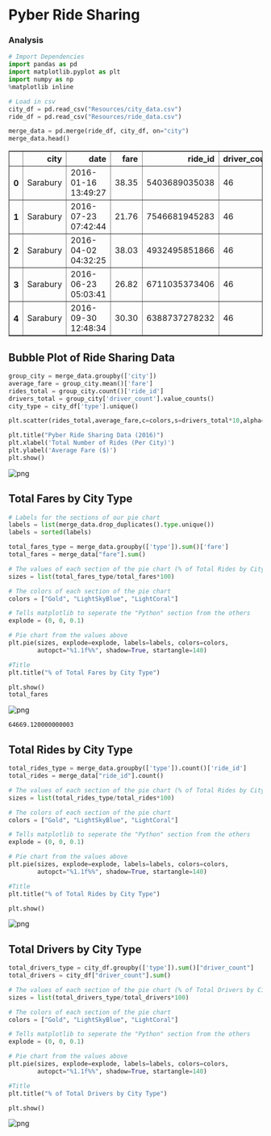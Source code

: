 
# Pyber Ride Sharing

### Analysis


```python
# Import Dependencies
import pandas as pd
import matplotlib.pyplot as plt
import numpy as np
%matplotlib inline
```


```python
# Load in csv
city_df = pd.read_csv("Resources/city_data.csv")
ride_df = pd.read_csv("Resources/ride_data.csv")
```


```python
merge_data = pd.merge(ride_df, city_df, on="city")
merge_data.head()
```




<div>
<style scoped>
    .dataframe tbody tr th:only-of-type {
        vertical-align: middle;
    }

    .dataframe tbody tr th {
        vertical-align: top;
    }

    .dataframe thead th {
        text-align: right;
    }
</style>
<table border="1" class="dataframe">
  <thead>
    <tr style="text-align: right;">
      <th></th>
      <th>city</th>
      <th>date</th>
      <th>fare</th>
      <th>ride_id</th>
      <th>driver_count</th>
      <th>type</th>
    </tr>
  </thead>
  <tbody>
    <tr>
      <th>0</th>
      <td>Sarabury</td>
      <td>2016-01-16 13:49:27</td>
      <td>38.35</td>
      <td>5403689035038</td>
      <td>46</td>
      <td>Urban</td>
    </tr>
    <tr>
      <th>1</th>
      <td>Sarabury</td>
      <td>2016-07-23 07:42:44</td>
      <td>21.76</td>
      <td>7546681945283</td>
      <td>46</td>
      <td>Urban</td>
    </tr>
    <tr>
      <th>2</th>
      <td>Sarabury</td>
      <td>2016-04-02 04:32:25</td>
      <td>38.03</td>
      <td>4932495851866</td>
      <td>46</td>
      <td>Urban</td>
    </tr>
    <tr>
      <th>3</th>
      <td>Sarabury</td>
      <td>2016-06-23 05:03:41</td>
      <td>26.82</td>
      <td>6711035373406</td>
      <td>46</td>
      <td>Urban</td>
    </tr>
    <tr>
      <th>4</th>
      <td>Sarabury</td>
      <td>2016-09-30 12:48:34</td>
      <td>30.30</td>
      <td>6388737278232</td>
      <td>46</td>
      <td>Urban</td>
    </tr>
  </tbody>
</table>
</div>



## Bubble Plot of Ride Sharing Data


```python
group_city = merge_data.groupby(['city'])
average_fare = group_city.mean()['fare']
rides_total = group_city.count()['ride_id']
drivers_total = group_city['driver_count'].value_counts()
city_type = city_df['type'].unique()

plt.scatter(rides_total,average_fare,c=colors,s=drivers_total*10,alpha=0.75, linewidths=1, edgecolor='black')

plt.title("Pyber Ride Sharing Data (2016)")
plt.xlabel('Total Number of Rides (Per City)')
plt.ylabel('Average Fare ($)')
plt.show()

```


![png](output_6_0.png)


## Total Fares by City Type


```python
# Labels for the sections of our pie chart
labels = list(merge_data.drop_duplicates().type.unique())
labels = sorted(labels)

total_fares_type = merge_data.groupby(['type']).sum()['fare']
total_fares = merge_data["fare"].sum()

# The values of each section of the pie chart (% of Total Rides by City Type)
sizes = list(total_fares_type/total_fares*100)

# The colors of each section of the pie chart
colors = ["Gold", "LightSkyBlue", "LightCoral"]

# Tells matplotlib to seperate the "Python" section from the others
explode = (0, 0, 0.1)

# Pie chart from the values above
plt.pie(sizes, explode=explode, labels=labels, colors=colors,
        autopct="%1.1f%%", shadow=True, startangle=140)

#Title
plt.title("% of Total Fares by City Type")

plt.show()
total_fares
```


![png](output_8_0.png)





    64669.120000000003



## Total Rides by City Type


```python
total_rides_type = merge_data.groupby(['type']).count()['ride_id']
total_rides = merge_data["ride_id"].count()

# The values of each section of the pie chart (% of Total Rides by City Type)
sizes = list(total_rides_type/total_rides*100)

# The colors of each section of the pie chart
colors = ["Gold", "LightSkyBlue", "LightCoral"]

# Tells matplotlib to seperate the "Python" section from the others
explode = (0, 0, 0.1)

# Pie chart from the values above
plt.pie(sizes, explode=explode, labels=labels, colors=colors,
        autopct="%1.1f%%", shadow=True, startangle=140)

#Title
plt.title("% of Total Rides by City Type")

plt.show()

```


![png](output_10_0.png)


## Total Drivers by City Type


```python
total_drivers_type = city_df.groupby(['type']).sum()["driver_count"]
total_drivers = city_df["driver_count"].sum()

# The values of each section of the pie chart (% of Total Drivers by City Type)
sizes = list(total_drivers_type/total_drivers*100)

# The colors of each section of the pie chart
colors = ["Gold", "LightSkyBlue", "LightCoral"]

# Tells matplotlib to seperate the "Python" section from the others
explode = (0, 0, 0.1)

# Pie chart from the values above
plt.pie(sizes, explode=explode, labels=labels, colors=colors,
        autopct="%1.1f%%", shadow=True, startangle=140)

#Title
plt.title("% of Total Drivers by City Type")

plt.show()
```


![png](output_12_0.png)

